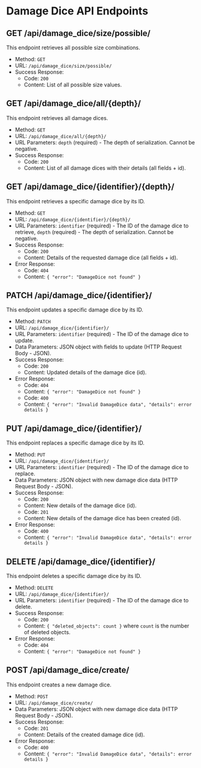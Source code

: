 # Damage Dice API Endpoints

## GET /api/damage_dice/size/possible/

This endpoint retrieves all possible size combinations.

- Method: `GET`
- URL: `/api/damage_dice/size/possible/`
- Success Response:
  - Code: `200`
  - Content: List of all possible size values.

## GET /api/damage_dice/all/{depth}/

This endpoint retrieves all damage dices.

- Method: `GET`
- URL: `/api/damage_dice/all/{depth}/`
- URL Parameters: `depth` (required) - The depth of serialization. Cannot be negative.
- Success Response:
  - Code: `200`
  - Content: List of all damage dices with their details (all fields + id).

## GET /api/damage_dice/{identifier}/{depth}/

This endpoint retrieves a specific damage dice by its ID.

- Method: `GET`
- URL: `/api/damage_dice/{identifier}/{depth}/`
- URL Parameters: `identifier` (required) - The ID of the damage dice to retrieve, `depth` (required) - The depth of serialization. Cannot be negative.
- Success Response:
  - Code: `200`
  - Content: Details of the requested damage dice (all fields + id).
- Error Response:
  - Code: `404`
  - Content: `{ "error": "DamageDice not found" }`

## PATCH /api/damage_dice/{identifier}/

This endpoint updates a specific damage dice by its ID.

- Method: `PATCH`
- URL: `/api/damage_dice/{identifier}/`
- URL Parameters: `identifier` (required) - The ID of the damage dice to update.
- Data Parameters: JSON object with fields to update (HTTP Request Body - JSON).
- Success Response:
  - Code: `200`
  - Content: Updated details of the damage dice (id).
- Error Response:
  - Code: `404`
  - Content: `{ "error": "DamageDice not found" }`
  - Code: `400`
  - Content: `{ "error": "Invalid DamageDice data", "details": error details }`

## PUT /api/damage_dice/{identifier}/

This endpoint replaces a specific damage dice by its ID.

- Method: `PUT`
- URL: `/api/damage_dice/{identifier}/`
- URL Parameters: `identifier` (required) - The ID of the damage dice to replace.
- Data Parameters: JSON object with new damage dice data (HTTP Request Body - JSON).
- Success Response:
  - Code: `200`
  - Content: New details of the damage dice (id).
  - Code: `201`
  - Content: New details of the damage dice has been created (id).
- Error Response:
  - Code: `400`
  - Content: `{ "error": "Invalid DamageDice data", "details": error details }`

## DELETE /api/damage_dice/{identifier}/

This endpoint deletes a specific damage dice by its ID.

- Method: `DELETE`
- URL: `/api/damage_dice/{identifier}/`
- URL Parameters: `identifier` (required) - The ID of the damage dice to delete.
- Success Response:
  - Code: `200`
  - Content: `{ "deleted_objects": count }` where `count` is the number of deleted objects.
- Error Response:
  - Code: `404`
  - Content: `{ "error": "DamageDice not found" }`

## POST /api/damage_dice/create/

This endpoint creates a new damage dice.

- Method: `POST`
- URL: `/api/damage_dice/create/`
- Data Parameters: JSON object with new damage dice data (HTTP Request Body - JSON).
- Success Response:
  - Code: `201`
  - Content: Details of the created damage dice (id).
- Error Response:
  - Code: `400`
  - Content: `{ "error": "Invalid DamageDice data", "details": error details }`